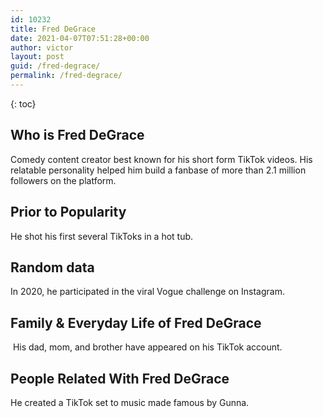 ```yaml
---
id: 10232
title: Fred DeGrace
date: 2021-04-07T07:51:28+00:00
author: victor
layout: post
guid: /fred-degrace/
permalink: /fred-degrace/
---
```



{: toc}


## Who is Fred DeGrace



Comedy content creator best known for his short form TikTok videos. His relatable personality helped him build a fanbase of more than 2.1 million followers on the platform.

                
                
                
## Prior to Popularity



He shot his first several TikToks in a hot tub.

                
                
                
## Random data



In 2020, he participated in the viral Vogue challenge on Instagram. 

                
                
                
## Family & Everyday Life of Fred DeGrace



 His dad, mom, and brother have appeared on his TikTok account.

                
                
                
## People Related With Fred DeGrace



He created a TikTok set to music made famous by Gunna. 

                
              
            
          
          
          